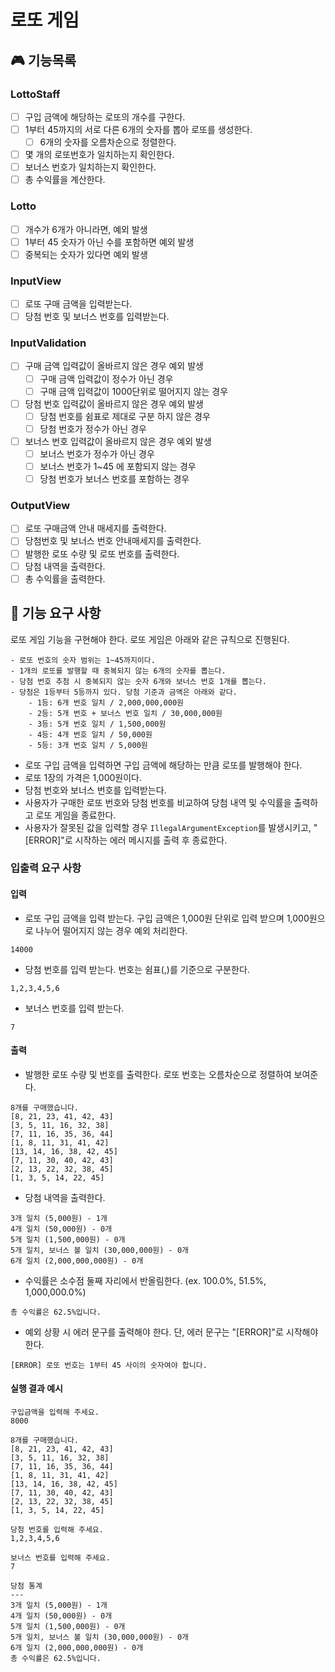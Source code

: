 # 로또 게임

## 🎮 기능목록

### LottoStaff

- [ ] 구입 금액에 해당하는 로또의 개수를 구한다.
- [ ] 1부터 45까지의 서로 다른 6개의 숫자를 뽑아 로또를 생성한다.
   - [ ] 6개의 숫자를 오름차순으로 정렬한다.
- [ ] 몇 개의 로또번호가 일치하는지 확인한다. 
- [ ] 보너스 번호가 일치하는지 확인한다.
- [ ] 총 수익률을 계산한다.

### Lotto

- [ ] 개수가 6개가 아니라면, 예외 발생
- [ ] 1부터 45 숫자가 아닌 수를 포함하면 예외 발생
- [ ] 중복되는 숫자가 있다면 예외 발생

### InputView

- [ ] 로또 구매 금액을 입력받는다.
- [ ] 당첨 번호 및 보너스 번호를 입력받는다.

### InputValidation

- [ ] 구매 금액 입력값이 올바르지 않은 경우 예외 발생
   - [ ] 구매 금액 입력값이 정수가 아닌 경우 
   - [ ] 구매 금액 입력값이 1000단위로 떨어지지 않는 경우 
- [ ] 당첨 번호 입력값이 올바르지 않은 경우 예외 발생
   - [ ] 당첨 번호를 쉼표로 제대로 구분 하지 않은 경우 
   - [ ] 당첨 번호가 정수가 아닌 경우 
- [ ] 보너스 번호 입력값이 올바르지 않은 경우 예외 발생
   - [ ] 보너스 번호가 정수가 아닌 경우
   - [ ] 보너스 번호가 1~45 에 포함되지 않는 경우
   - [ ] 당첨 번호가 보너스 번호를 포함하는 경우

### OutputView

- [ ] 로또 구매금액 안내 매세지를 출력한다.
- [ ] 당첨번호 및 보너스 번호 안내매세지를 출력한다.
- [ ] 발행한 로또 수량 및 로또 번호를 출력한다.
- [ ] 당첨 내역을 출력한다.
- [ ] 총 수익률을 출력한다.

## 🚀 기능 요구 사항

로또 게임 기능을 구현해야 한다. 로또 게임은 아래와 같은 규칙으로 진행된다.

```
- 로또 번호의 숫자 범위는 1~45까지이다.
- 1개의 로또를 발행할 때 중복되지 않는 6개의 숫자를 뽑는다.
- 당첨 번호 추첨 시 중복되지 않는 숫자 6개와 보너스 번호 1개를 뽑는다.
- 당첨은 1등부터 5등까지 있다. 당첨 기준과 금액은 아래와 같다.
    - 1등: 6개 번호 일치 / 2,000,000,000원
    - 2등: 5개 번호 + 보너스 번호 일치 / 30,000,000원
    - 3등: 5개 번호 일치 / 1,500,000원
    - 4등: 4개 번호 일치 / 50,000원
    - 5등: 3개 번호 일치 / 5,000원
```

- 로또 구입 금액을 입력하면 구입 금액에 해당하는 만큼 로또를 발행해야 한다.
- 로또 1장의 가격은 1,000원이다.
- 당첨 번호와 보너스 번호를 입력받는다.
- 사용자가 구매한 로또 번호와 당첨 번호를 비교하여 당첨 내역 및 수익률을 출력하고 로또 게임을 종료한다.
- 사용자가 잘못된 값을 입력할 경우 `IllegalArgumentException`를 발생시키고, "[ERROR]"로 시작하는 에러 메시지를 출력 후 종료한다.

### 입출력 요구 사항

#### 입력

- 로또 구입 금액을 입력 받는다. 구입 금액은 1,000원 단위로 입력 받으며 1,000원으로 나누어 떨어지지 않는 경우 예외 처리한다.

```
14000
```

- 당첨 번호를 입력 받는다. 번호는 쉼표(,)를 기준으로 구분한다.

```
1,2,3,4,5,6
```

- 보너스 번호를 입력 받는다.

```
7
```

#### 출력

- 발행한 로또 수량 및 번호를 출력한다. 로또 번호는 오름차순으로 정렬하여 보여준다.

```
8개를 구매했습니다.
[8, 21, 23, 41, 42, 43] 
[3, 5, 11, 16, 32, 38] 
[7, 11, 16, 35, 36, 44] 
[1, 8, 11, 31, 41, 42] 
[13, 14, 16, 38, 42, 45] 
[7, 11, 30, 40, 42, 43] 
[2, 13, 22, 32, 38, 45] 
[1, 3, 5, 14, 22, 45]
```

- 당첨 내역을 출력한다.

```
3개 일치 (5,000원) - 1개
4개 일치 (50,000원) - 0개
5개 일치 (1,500,000원) - 0개
5개 일치, 보너스 볼 일치 (30,000,000원) - 0개
6개 일치 (2,000,000,000원) - 0개
```

- 수익률은 소수점 둘째 자리에서 반올림한다. (ex. 100.0%, 51.5%, 1,000,000.0%)

```
총 수익률은 62.5%입니다.
```

- 예외 상황 시 에러 문구를 출력해야 한다. 단, 에러 문구는 "[ERROR]"로 시작해야 한다.

```
[ERROR] 로또 번호는 1부터 45 사이의 숫자여야 합니다.
```

#### 실행 결과 예시

```
구입금액을 입력해 주세요.
8000

8개를 구매했습니다.
[8, 21, 23, 41, 42, 43] 
[3, 5, 11, 16, 32, 38] 
[7, 11, 16, 35, 36, 44] 
[1, 8, 11, 31, 41, 42] 
[13, 14, 16, 38, 42, 45] 
[7, 11, 30, 40, 42, 43] 
[2, 13, 22, 32, 38, 45] 
[1, 3, 5, 14, 22, 45]

당첨 번호를 입력해 주세요.
1,2,3,4,5,6

보너스 번호를 입력해 주세요.
7

당첨 통계
---
3개 일치 (5,000원) - 1개
4개 일치 (50,000원) - 0개
5개 일치 (1,500,000원) - 0개
5개 일치, 보너스 볼 일치 (30,000,000원) - 0개
6개 일치 (2,000,000,000원) - 0개
총 수익률은 62.5%입니다.
```